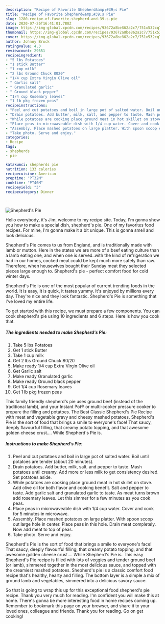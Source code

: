 ```yaml
---
description: "Recipe of Favorite Shepherd&amp;#39;s Pie"
title: "Recipe of Favorite Shepherd&amp;#39;s Pie"
slug: 1280-recipe-of-favorite-shepherd-and-39-s-pie
date: 2020-07-26T16:41:01.788Z
image: https://img-global.cpcdn.com/recipes/93672a8be862a2c7/751x532cq70/shepherds-pie-recipe-main-photo.jpg
thumbnail: https://img-global.cpcdn.com/recipes/93672a8be862a2c7/751x532cq70/shepherds-pie-recipe-main-photo.jpg
cover: https://img-global.cpcdn.com/recipes/93672a8be862a2c7/751x532cq70/shepherds-pie-recipe-main-photo.jpg
author: Johnny Brock
ratingvalue: 4.3
reviewcount: 29551
recipeingredient:
- "5 lbs Potatoes"
- "1 stick Butter"
- "1 cup milk"
- "2 lbs Ground Chuck 8020"
- "1/4 cup Extra Virgin Olive oil"
- " Garlic salt"
- " Granulated garlic"
- " Ground black pepper"
- "1/4 cup Rosemary leaves"
- "1 lb pkg frozen peas"
recipeinstructions:
- "Peel and cut potatoes and boil in large pot of salted water. Boil until potatoes are tender (about 20 minutes)."
- "Drain potatoes. Add butter, milk, salt, and pepper to taste. Mash potatoes until creamy. Add more or less milk to get consistency desired. Set potatoes aside."
- "While potatoes are cooking place ground meat in hot skillet on stove. Add olive oil for both flavor and cooking benefit. Salt and pepper to taste. Add garlic salt and granulated garlic to taste. As meat turns brown add rosemary leaves. Let this simmer for a few minutes as you cook peas."
- "Place peas in microwaveable dish with 1/4 cup water. Cover and cook for 5 minutes in microwave."
- "Assembly. Place mashed potatoes on large platter. With spoon scoop out large hole in center. Place peas in this hole. Drain meat completely. Now add meat to top of peas."
- "Take photo. Serve and enjoy."
categories:
- Recipe
tags:
- shepherds
- pie

katakunci: shepherds pie 
nutrition: 133 calories
recipecuisine: American
preptime: "PT32M"
cooktime: "PT46M"
recipeyield: "3"
recipecategory: Dinner

---
```



![Shepherd&#39;s Pie](https://img-global.cpcdn.com/recipes/93672a8be862a2c7/751x532cq70/shepherds-pie-recipe-main-photo.jpg)

Hello everybody, it's Jim, welcome to my recipe site. Today, I'm gonna show you how to make a special dish, shepherd&#39;s pie. One of my favorites food recipes. For mine, I'm gonna make it a bit unique. This is gonna smell and look delicious.

Shepherd&#39;s Pie comes to us from England, and is traditionally made with lamb or mutton. Here in the states we are more of a beef eating culture than a lamb eating one, and when one is served..with the kind of refrigeration we had in our homes, cooked meat could be kept much more safely than raw. Therefore, when housewives bought their Sunday meat they selected pieces large enough to. Shepherd&#39;s pie - perfect comfort food for cold winter days.

Shepherd&#39;s Pie is one of the most popular of current trending foods in the world. It is easy, it is quick, it tastes yummy. It's enjoyed by millions every day. They're nice and they look fantastic. Shepherd&#39;s Pie is something that I've loved my entire life.


To get started with this recipe, we must prepare a few components. You can cook shepherd&#39;s pie using 10 ingredients and 6 steps. Here is how you cook that.

<!--inarticleads1-->

##### The ingredients needed to make Shepherd&#39;s Pie:

1. Take 5 lbs Potatoes
1. Get 1 stick Butter
1. Take 1 cup milk
1. Get 2 lbs Ground Chuck 80/20
1. Make ready 1/4 cup Extra Virgin Olive oil
1. Get  Garlic salt
1. Make ready  Granulated garlic
1. Make ready  Ground black pepper
1. Get 1/4 cup Rosemary leaves
1. Get 1 lb pkg frozen peas


This family friendly shepherd&#39;s pie uses ground beef (instead of the traditional lamb), and your Instant Pot® or multi-cooker pressure cooker to prepare the filling and potatoes. The Best Classic Shepherd&#39;s Pie Recipe with meat and vegetable gravy and cheesy mashed potatoes. Shepherd&#39;s Pie is the sort of food that brings a smile to everyone&#39;s face! That saucy, deeply flavourful filling, that creamy potato topping, and that awesome golden cheese crust.… While Shepherd&#39;s Pie is. 

<!--inarticleads2-->

##### Instructions to make Shepherd&#39;s Pie:

1. Peel and cut potatoes and boil in large pot of salted water. Boil until potatoes are tender (about 20 minutes).
1. Drain potatoes. Add butter, milk, salt, and pepper to taste. Mash potatoes until creamy. Add more or less milk to get consistency desired. Set potatoes aside.
1. While potatoes are cooking place ground meat in hot skillet on stove. Add olive oil for both flavor and cooking benefit. Salt and pepper to taste. Add garlic salt and granulated garlic to taste. As meat turns brown add rosemary leaves. Let this simmer for a few minutes as you cook peas.
1. Place peas in microwaveable dish with 1/4 cup water. Cover and cook for 5 minutes in microwave.
1. Assembly. Place mashed potatoes on large platter. With spoon scoop out large hole in center. Place peas in this hole. Drain meat completely. Now add meat to top of peas.
1. Take photo. Serve and enjoy.


Shepherd&#39;s Pie is the sort of food that brings a smile to everyone&#39;s face! That saucy, deeply flavourful filling, that creamy potato topping, and that awesome golden cheese crust.… While Shepherd&#39;s Pie is. This easy Shepherd&#39;s Pie recipe is filled with lots of veggies and tender ground beef (or lamb), simmered together in the most delicious sauce, and topped with the creamiest mashed potatoes. Shepherd&#39;s pie is a classic comfort food recipe that&#39;s healthy, hearty and filling. The bottom layer is a simple a mix of ground lamb and vegetables, simmered into a delicious savory sauce. 

So that is going to wrap this up for this exceptional food shepherd&#39;s pie recipe. Thank you very much for reading. I'm confident you will make this at home. There's gonna be more interesting food in home recipes coming up. Remember to bookmark this page on your browser, and share it to your loved ones, colleague and friends. Thank you for reading. Go on get cooking!
